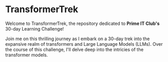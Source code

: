 # TransformerTrek

Welcome to TransformerTrek, the repository dedicated to **Prime IT Club's** 30-day Learning Challenge!

Join me on this thrilling journey as I embark on a 30-day trek into the expansive realm of transformers and Large Language Models (LLMs). Over the course of this challenge, I'll delve deep into the intricies of the transformer models.

